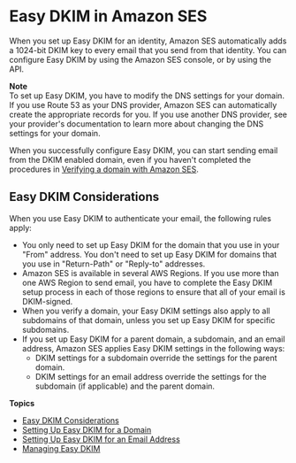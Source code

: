 # Easy DKIM in Amazon SES<a name="send-email-authentication-dkim-easy"></a>

When you set up Easy DKIM for an identity, Amazon SES automatically adds a 1024\-bit DKIM key to every email that you send from that identity\. You can configure Easy DKIM by using the Amazon SES console, or by using the API\.

**Note**  
To set up Easy DKIM, you have to modify the DNS settings for your domain\. If you use Route 53 as your DNS provider, Amazon SES can automatically create the appropriate records for you\. If you use another DNS provider, see your provider's documentation to learn more about changing the DNS settings for your domain\.

When you successfully configure Easy DKIM, you can start sending email from the DKIM enabled domain, even if you haven't completed the procedures in [Verifying a domain with Amazon SES](verify-domain-procedure.md)\.

## Easy DKIM Considerations<a name="send-email-authentication-dkim-easy-considerations"></a>

When you use Easy DKIM to authenticate your email, the following rules apply:
+ You only need to set up Easy DKIM for the domain that you use in your "From" address\. You don't need to set up Easy DKIM for domains that you use in "Return\-Path" or "Reply\-to" addresses\.
+ Amazon SES is available in several AWS Regions\. If you use more than one AWS Region to send email, you have to complete the Easy DKIM setup process in each of those regions to ensure that all of your email is DKIM\-signed\.
+ When you verify a domain, your Easy DKIM settings also apply to all subdomains of that domain, unless you set up Easy DKIM for specific subdomains\.
+ If you set up Easy DKIM for a parent domain, a subdomain, and an email address, Amazon SES applies Easy DKIM settings in the following ways:
  + DKIM settings for a subdomain override the settings for the parent domain\.
  + DKIM settings for an email address override the settings for the subdomain \(if applicable\) and the parent domain\.

**Topics**
+ [Easy DKIM Considerations](#send-email-authentication-dkim-easy-considerations)
+ [Setting Up Easy DKIM for a Domain](send-email-authentication-dkim-easy-setup-domain.md)
+ [Setting Up Easy DKIM for an Email Address](send-email-authentication-dkim-easy-setup-email.md)
+ [Managing Easy DKIM](send-email-authentication-dkim-easy-managing.md)